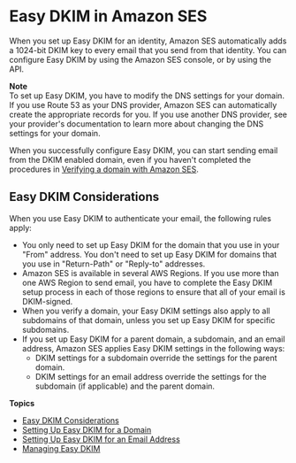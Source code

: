 # Easy DKIM in Amazon SES<a name="send-email-authentication-dkim-easy"></a>

When you set up Easy DKIM for an identity, Amazon SES automatically adds a 1024\-bit DKIM key to every email that you send from that identity\. You can configure Easy DKIM by using the Amazon SES console, or by using the API\.

**Note**  
To set up Easy DKIM, you have to modify the DNS settings for your domain\. If you use Route 53 as your DNS provider, Amazon SES can automatically create the appropriate records for you\. If you use another DNS provider, see your provider's documentation to learn more about changing the DNS settings for your domain\.

When you successfully configure Easy DKIM, you can start sending email from the DKIM enabled domain, even if you haven't completed the procedures in [Verifying a domain with Amazon SES](verify-domain-procedure.md)\.

## Easy DKIM Considerations<a name="send-email-authentication-dkim-easy-considerations"></a>

When you use Easy DKIM to authenticate your email, the following rules apply:
+ You only need to set up Easy DKIM for the domain that you use in your "From" address\. You don't need to set up Easy DKIM for domains that you use in "Return\-Path" or "Reply\-to" addresses\.
+ Amazon SES is available in several AWS Regions\. If you use more than one AWS Region to send email, you have to complete the Easy DKIM setup process in each of those regions to ensure that all of your email is DKIM\-signed\.
+ When you verify a domain, your Easy DKIM settings also apply to all subdomains of that domain, unless you set up Easy DKIM for specific subdomains\.
+ If you set up Easy DKIM for a parent domain, a subdomain, and an email address, Amazon SES applies Easy DKIM settings in the following ways:
  + DKIM settings for a subdomain override the settings for the parent domain\.
  + DKIM settings for an email address override the settings for the subdomain \(if applicable\) and the parent domain\.

**Topics**
+ [Easy DKIM Considerations](#send-email-authentication-dkim-easy-considerations)
+ [Setting Up Easy DKIM for a Domain](send-email-authentication-dkim-easy-setup-domain.md)
+ [Setting Up Easy DKIM for an Email Address](send-email-authentication-dkim-easy-setup-email.md)
+ [Managing Easy DKIM](send-email-authentication-dkim-easy-managing.md)